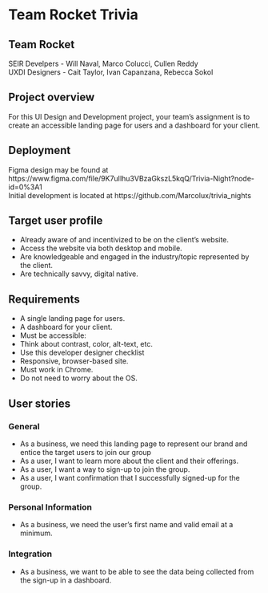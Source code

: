 # Team Rocket Trivia

## Team Rocket
<div>SEIR Develpers - Will Naval, Marco Colucci, Cullen Reddy</div>
<div>UXDI Designers - Cait Taylor, Ivan Capanzana, Rebecca Sokol</div>

## Project overview
<div>For this UI Design and Development project, your team’s assignment is to create an accessible landing page for users and a dashboard for your client. </div>

## Deployment
<div>Figma design may be found at https://www.figma.com/file/9K7uIlhu3VBzaGkszL5kqQ/Trivia-Night?node-id=0%3A1</div>
<div>Initial development is located at https://github.com/Marcolux/trivia_nights</div>

## Target user profile
- Already aware of and incentivized to be on the client’s website.
- Access the website via both desktop and mobile.
- Are knowledgeable and engaged in the industry/topic represented by the client.
- Are technically savvy, digital native.

## Requirements
- A single landing page for users.
- A dashboard for your client.
- Must be accessible: 
- Think about contrast, color, alt-text, etc. 
- Use this developer designer checklist
- Responsive, browser-based site.
- Must work in Chrome.
- Do not need to worry about the OS.

## User stories

### General
- As a business, we need this landing page to represent our brand and entice the target users to join our group
- As a user, I want to learn more about the client and their offerings.
- As a user, I want a way to sign-up to join the group. 
- As a user, I want confirmation that I successfully signed-up for the group.

### Personal Information
- As a business, we need the user’s first name and valid email at a minimum.

### Integration
- As a business, we want to be able to see the data being collected from the sign-up in a dashboard.

